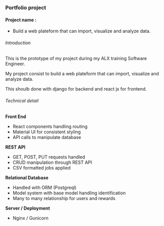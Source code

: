 ### Portfolio project



#### Project name : 

 * Build a web plateform that can import, visualize and analyze data.
 
###### Introduction

This is the prototype of my project during my ALX training Software Engineer.

My project consist to build a web plateform that can import, visualize and analyze data. 

This shoulb done with django for backend and react js for frontend.


###### Technical detail

__Front End__


* React components handling routing
* Material UI for consistent styling
* API calls to manipulate database


__REST API__


* GET, POST, PUT requests handled
* CRUD manipulation through REST API
* CSV formatted jobs applied


__Relational Database__

* Handled with ORM (Postgreql)
* Model system with base model handling identification
* Many to many relationship for users and rewards


__Server / Deployment__


* Nginx / Gunicorn

